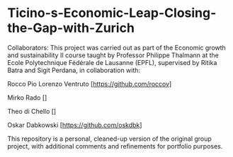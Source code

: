 # Ticino-s-Economic-Leap-Closing-the-Gap-with-Zurich


Collaborators:
This project was carried out as part of the Economic growth and sustainability II course taught by Professor Philippe Thalmann at the Ecole Polytechnique Fédérale de Lausanne (EPFL), supervised by  Ritika Batra and Sigit Perdana, in collaboration with:

Rocco Pio Lorenzo Ventruto [https://github.com/roccov]

Mirko Rado []

Theo di Chello []

Oskar Dabkowski [https://github.com/oskdbk]

This repository is a personal, cleaned-up version of the original group project, with additional comments and refinements for portfolio purposes.
